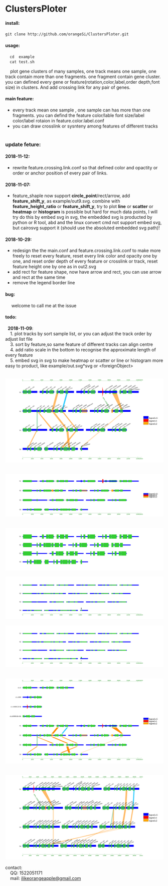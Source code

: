 # ClustersPloter
#### install:<br>
```
git clone http://github.com/orangeSi/ClustersPloter.git
```

#### usage:<br>
```
  cd  example 
  cat test.sh 
```
&nbsp;&nbsp;&nbsp;&nbsp;plot gene clusters of many samples, one track means one sample, one track contain more than one fragments. one fragment contain gene cluster. you can defined every gene or feature(rotation,color,label,order depth,font size) in clusters. And add crossing link for any pair of genes.<br>

#### main feature:<br>
- every track mean one sample , one sample can has more than one fragments. you can defind the feature color/lable font size/label color/label rotaion in feature.color.label.conf <br>
- you can draw crosslink or sysnteny among features of different tracks<br><br>

### update feture:<br>
#### 2018-11-12:<br>
- rewrite feature.crossing.link.conf so that defined color and opactity or order or anchor position of every pair of links.<br>
#### 2018-11-07:<br>
- feature_shaple now support <b>circle_point</b>/rect/arrow, add <b>feature_shift_y</b>, as example/out9.svg. combine with <b>feature_height_ratio</b> or <b>feature_shift_y</b>, try to plot <b>line</b> or <b>scatter</b> or <b>heatmap</b> or <b>histogram</b> is possible but hard for much data points, I will try do this by embed svg in svg, the embedded svg is producted by python or R tool, abd and the linux convert cmd not support embed svg, but cairosvg support it (should use the absoluted embedded svg path)!<br>
#### 2018-10-29:<br>
- redesign the the main.conf and feature.crossing.link.conf to make more freely to reset every feature, reset every link color and opacity one by one, and reset order depth of every feature or crosslink or track, reset feature height one by one as in out2.svg<br>
- add rect for feature shape, now have arrow and rect, you can use arrow and rect at the same time<br>
- remove the legend border line<br>

#### bug:<br>
&nbsp;&nbsp;&nbsp;&nbsp; welcome to call me at the issue<br>

#### todo:<br>
&nbsp;&nbsp;**2018-11-09**:<br>
&nbsp;&nbsp;&nbsp;&nbsp;1. plot tracks by sort sample list, or you can adjust the track order by adjust list file <br>
&nbsp;&nbsp;&nbsp;&nbsp;3. sort by feature,so same feature of different tracks can align centre<br>
&nbsp;&nbsp;&nbsp;&nbsp;4. add ratio scale in the bottom to recognise the approximate length of every feature <br>
&nbsp;&nbsp;&nbsp;&nbsp;5. embed svg in svg to make heatmap or scatter or line or histogram more easy to product, like example/out.svg*svg or \<foreignObject\> <br> <br>


![gene cluster image](example/out.svg)
<br><br><br>
![gene cluster image](example/out2.svg)
<br><br><br>
![gene cluster image](example/out3.svg)
<br><br>
![gene cluster image](example/out3.2.svg)
<br><br>
![gene cluster image](example/out9.svg)
<br><br><br>
![gene cluster image](example/out6.svg)
<br><br><br>
![gene cluster image](example/out7.svg)

contact:<br>
&nbsp;&nbsp;&nbsp;&nbsp;QQ: 1522051171<br>
&nbsp;&nbsp;&nbsp;&nbsp;mail: ilikeorangeapple@gmail.com
